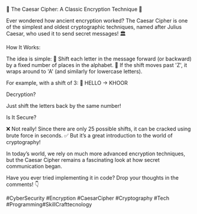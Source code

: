 

🔐 The Caesar Cipher: A Classic Encryption Technique 🔐

Ever wondered how ancient encryption worked? The Caesar Cipher is one of the simplest and oldest cryptographic techniques, named after Julius Caesar, who used it to send secret messages! 🏛

How It Works:

The idea is simple:
🔹 Shift each letter in the message forward (or backward) by a fixed number of places in the alphabet.
🔹 If the shift moves past 'Z', it wraps around to 'A' (and similarly for lowercase letters).

For example, with a shift of 3:
🔸 HELLO → KHOOR

Decryption?

Just shift the letters back by the same number!

Is It Secure?

❌ Not really! Since there are only 25 possible shifts, it can be cracked using brute force in seconds.
✅ But it’s a great introduction to the world of cryptography!

In today’s world, we rely on much more advanced encryption techniques, but the Caesar Cipher remains a fascinating look at how secret communication began.

Have you ever tried implementing it in code? Drop your thoughts in the comments! 👇

#CyberSecurity #Encryption #CaesarCipher #Cryptography #Tech #Programming#SkillCrafttecnology
